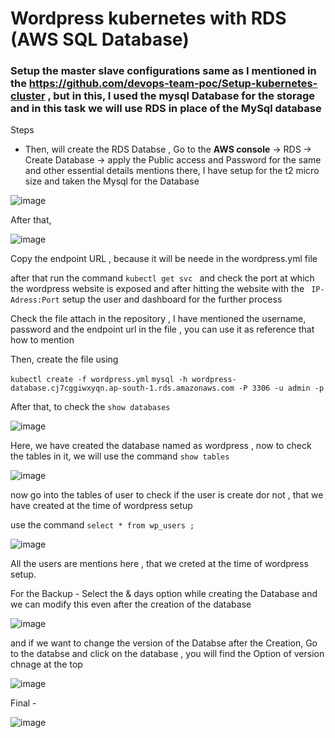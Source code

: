 # Wordpress kubernetes with RDS (AWS SQL Database)
### Setup the master slave configurations same as I mentioned in the https://github.com/devops-team-poc/Setup-kubernetes-cluster , but in this, I used the mysql Database for the storage and in this task we will use RDS in place of the MySql database

Steps

- Then, will create the RDS Databse , Go to the **AWS console** -> RDS -> Create Database -> apply the Public access and Password for the same and other essential details mentions there, I have setup for the t2 micro size and taken the Mysql for the Database 

![image](https://user-images.githubusercontent.com/67600604/179456120-af28c657-dee8-4872-8715-54a76b3eada2.png)

After that, 

![image](https://user-images.githubusercontent.com/67600604/179456367-6f89c10a-8465-4b36-9a38-6fdc054a79bd.png)

Copy the endpoint URL , because it will be neede in the wordpress.yml file 

after that run the command ```kubectl get svc ``` and check the port at which the wordpress website is exposed and after hitting the website with the ``` IP-Adress:Port``` setup the user and dashboard for the further process

Check the file attach in the repository , I have mentioned the username, password and the endpoint url in the file , you can use it as reference that how to mention

Then, create the file using 

``` kubectl create -f wordpress.yml ```
``` mysql -h wordpress-database.cj7cggiwxyqn.ap-south-1.rds.amazonaws.com -P 3306 -u admin -p ```

After that, to check the ``` show databases ```

![image](https://user-images.githubusercontent.com/67600604/179459255-9b85c171-b654-4814-bbba-0952fa87e143.png)

Here, we have created the database named as wordpress , now to check the tables in it, we will use the command ``` show tables ```

![image](https://user-images.githubusercontent.com/67600604/179459527-1a586025-9fb4-4be1-99d2-9caca951c1a3.png)

now go into the tables of user to check if the user is create dor not , that we have created at the time of wordpress setup 

use the command ``` select * from wp_users ; ```

![image](https://user-images.githubusercontent.com/67600604/179460008-8bf5365d-c1ac-4283-a6c4-dc5b65b6b17e.png)

All the users are mentions here , that we creted at the time of wordpress setup.

For the Backup - Select the & days option while creating the Database and we can modify this even after the creation of the database 

![image](https://user-images.githubusercontent.com/67600604/179716105-6bd2e4b8-c4ff-4fa0-9c61-80c24da80fe5.png)

and if we want to change the version of the Databse after the Creation, Go to the databse and click on the database , you will find the Option of version chnage at the top 

![image](https://user-images.githubusercontent.com/67600604/179715933-680f7aa2-288b-4ec2-95ba-1a41ac94ea80.png)

Final -

![image](https://user-images.githubusercontent.com/67600604/179460860-7edc6acd-624e-42a0-b1d2-cc43127156ec.png)
